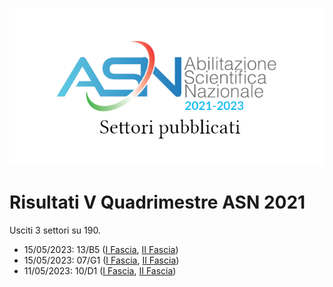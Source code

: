 ![logo](img/logo-2021.png)

# Risultati V Quadrimestre ASN 2021

Usciti 3 settori su 190.

- 15/05/2023: 13/B5 ([I Fascia](https://asn21.cineca.it/pubblico/miur/esito/13%252FB5/1/5), [II Fascia](https://asn21.cineca.it/pubblico/miur/esito/13%252FB5/2/5))
- 15/05/2023: 07/G1 ([I Fascia](https://asn21.cineca.it/pubblico/miur/esito/07%252FG1/1/5), [II Fascia](https://asn21.cineca.it/pubblico/miur/esito/07%252FG1/2/5))
- 11/05/2023: 10/D1 ([I Fascia](https://asn21.cineca.it/pubblico/miur/esito/10%252FD1/1/5), [II Fascia](https://asn21.cineca.it/pubblico/miur/esito/10%252FD1/2/5))
